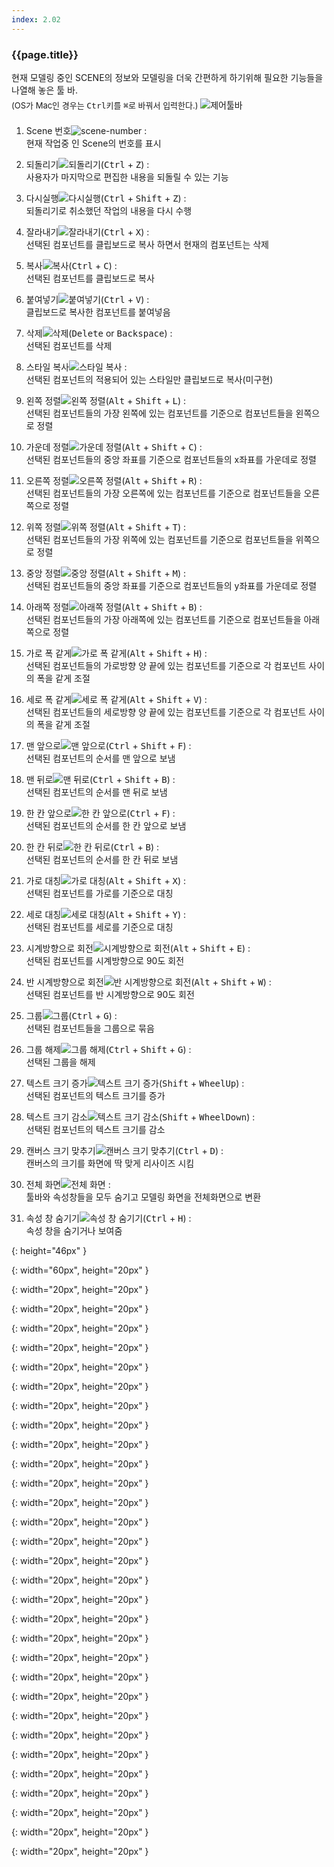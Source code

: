 ```yaml
---
index: 2.02
---
```

### {{page.title}}
현재 모델링 중인 SCENE의 정보와 모델링을 더욱 간편하게 하기위해 필요한 기능들을 나열해 놓은 툴 바.  
<span style="font-size: 13px; line-height:30px;"> (OS가 Mac인 경우는 <kbd>Ctrl</kbd>키를 <kbd class="dark">⌘</kbd>로 바꿔서 입력한다.) </span>
![제어툴바][control-toolbar]

1. Scene 번호![scene-number][scene-number] :  
  현재 작업중 인 Scene의 번호를 표시  

1. 되돌리기![되돌리기][되돌리기](<kbd>Ctrl</kbd> + <kbd>Z</kbd>) :  
  사용자가 마지막으로 편집한 내용을 되돌릴 수 있는 기능

1. 다시실행![다시실행][다시실행](<kbd>Ctrl</kbd> + <kbd>Shift</kbd> + <kbd>Z</kbd>) :  
 되돌리기로 취소했던 작업의 내용을 다시 수행

1. 잘라내기![잘라내기][잘라내기](<kbd>Ctrl</kbd> + <kbd>X</kbd>) :  
 선택된 컴포넌트를 클립보드로 복사 하면서 현재의 컴포넌트는 삭제

1. 복사![복사][복사](<kbd>Ctrl</kbd> + <kbd>C</kbd>) :  
 선택된 컴포넌트를 클립보드로 복사

1. 붙여넣기![붙여넣기][붙여넣기](<kbd>Ctrl</kbd> + <kbd>V</kbd>) :  
 클립보드로 복사한 컴포넌트를 붙여넣음

1. 삭제![삭제][삭제](<kbd>Delete</kbd> or <kbd>Backspace</kbd>) :  
 선택된 컴포넌트를 삭제

1. 스타일 복사![스타일 복사][스타일 복사] :  
 선택된 컴포넌트의 적용되어 있는 스타일만 클립보드로 복사(미구현)

1. 왼쪽 정렬![왼쪽 정렬][왼쪽 정렬](<kbd>Alt</kbd> + <kbd>Shift</kbd> + <kbd>L</kbd>) :  
 선택된 컴포넌트들의 가장 왼쪽에 있는 컴포넌트를 기준으로 컴포넌트들을 왼쪽으로 정렬

1. 가운데 정렬![가운데 정렬][가운데 정렬](<kbd>Alt</kbd> + <kbd>Shift</kbd> + <kbd>C</kbd>) :  
 선택된 컴포넌트들의 중앙 좌표를 기준으로 컴포넌트들의 x좌표를 가운데로 정렬

1. 오른쪽 정렬![오른쪽 정렬][오른쪽 정렬](<kbd>Alt</kbd> + <kbd>Shift</kbd> + <kbd>R</kbd>) :  
 선택된 컴포넌트들의 가장 오른쪽에 있는 컴포넌트를 기준으로 컴포넌트들을 오른쪽으로 정렬

1. 위쪽 정렬![위쪽 정렬][위쪽 정렬](<kbd>Alt</kbd> + <kbd>Shift</kbd> + <kbd>T</kbd>) :  
 선택된 컴포넌트들의 가장 위쪽에 있는 컴포넌트를 기준으로 컴포넌트들을 위쪽으로 정렬

1. 중앙 정렬![중앙 정렬][중앙 정렬](<kbd>Alt</kbd> + <kbd>Shift</kbd> + <kbd>M</kbd>) :  
 선택된 컴포넌트들의 중앙 좌표를 기준으로 컴포넌트들의 y좌표를 가운데로 정렬

1. 아래쪽 정렬![아래쪽 정렬][아래쪽 정렬](<kbd>Alt</kbd> + <kbd>Shift</kbd> + <kbd>B</kbd>) :  
 선택된 컴포넌트들의 가장 아래쪽에 있는 컴포넌트를 기준으로 컴포넌트들을 아래쪽으로 정렬

1. 가로 폭 같게![가로 폭 같게][가로 폭 같게](<kbd>Alt</kbd> + <kbd>Shift</kbd> + <kbd>H</kbd>) :  
 선택된 컴포넌트들의 가로방향 양 끝에 있는 컴포넌트를 기준으로 각 컴포넌트 사이의 폭을 같게 조절

1. 세로 폭 같게![세로 폭 같게][세로 폭 같게](<kbd>Alt</kbd> + <kbd>Shift</kbd> + <kbd>V</kbd>) :  
 선택된 컴포넌트들의 세로방향 양 끝에 있는 컴포넌트를 기준으로 각 컴포넌트 사이의 폭을 같게 조절

1. 맨 앞으로![맨 앞으로][맨 앞으로](<kbd>Ctrl</kbd> + <kbd>Shift</kbd> + <kbd>F</kbd>) :  
 선택된 컴포넌트의 순서를 맨 앞으로 보냄

1. 맨 뒤로![맨 뒤로][맨 뒤로](<kbd>Ctrl</kbd> + <kbd>Shift</kbd> + <kbd>B</kbd>) :  
 선택된 컴포넌트의 순서를 맨 뒤로 보냄

1. 한 칸 앞으로![한 칸 앞으로][한 칸 앞으로](<kbd>Ctrl</kbd> + <kbd>F</kbd>) :  
 선택된 컴포넌트의 순서를 한 칸 앞으로 보냄

1. 한 칸 뒤로![한 칸 뒤로][한 칸 뒤로](<kbd>Ctrl</kbd> + <kbd>B</kbd>) :  
 선택된 컴포넌트의 순서를 한 칸 뒤로 보냄

1. 가로 대칭![가로 대칭][가로 대칭](<kbd>Alt</kbd> + <kbd>Shift</kbd> + <kbd>X</kbd>) :  
 선택된 컴포넌트를 가로를 기준으로 대칭

1. 세로 대칭![세로 대칭][세로 대칭](<kbd>Alt</kbd> + <kbd>Shift</kbd> + <kbd>Y</kbd>) :  
 선택된 컴포넌트를 세로를 기준으로 대칭

1. 시계방향으로 회전![시계방향으로 회전][시계방향으로 회전](<kbd>Alt</kbd> + <kbd>Shift</kbd> + <kbd>E</kbd>) :  
 선택된 컴포넌트를 시계방향으로 90도 회전

1. 반 시계방향으로 회전![반 시계방향으로 회전][반 시계방향으로 회전](<kbd>Alt</kbd> + <kbd>Shift</kbd> + <kbd>W</kbd>) :  
 선택된 컴포넌트를 반 시계방향으로 90도 회전

1. 그룹![그룹][그룹](<kbd>Ctrl</kbd> + <kbd>G</kbd>) :  
 선택된 컴포넌트들을 그룹으로 묶음

1. 그룹 해제![그룹 해제][그룹 해제](<kbd>Ctrl</kbd> + <kbd>Shift</kbd> + <kbd>G</kbd>) :  
 선택된 그룹을 해제

1. 텍스트 크기 증가![텍스트 크기 증가][텍스트 크기 증가](<kbd>Shift</kbd> + <kbd>WheelUp</kbd>) :  
 선택된 컴포넌트의 텍스트 크기를 증가

1. 텍스트 크기 감소![텍스트 크기 감소][텍스트 크기 감소](<kbd>Shift</kbd> + <kbd>WheelDown</kbd>) :  
 선택된 컴포넌트의 텍스트 크기를 감소

1. 캔버스 크기 맞추기![캔버스 크기 맞추기][캔버스 크기 맞추기](<kbd>Ctrl</kbd> + <kbd>D</kbd>) :  
 캔버스의 크기를 화면에 딱 맞게 리사이즈 시킴

1. 전체 화면![전체 화면][전체 화면] :  
 툴바와 속성창들을 모두 숨기고 모델링 화면을 전체화면으로 변환

1. 속성 창 숨기기![속성 창 숨기기][속성 창 숨기기](<kbd>Ctrl</kbd> + <kbd>H</kbd>) :  
 속성 창을 숨기거나 보여줌




[control-toolbar]: {{site.baseurl}}/assets/tutorials/control-toolbar.png
{: height="46px" }

[scene-number]: {{site.baseurl}}/assets/tutorials/control-toolbar-01.png
{: width="60px", height="20px" }

[되돌리기]: {{site.baseurl}}/assets/tutorials/control-toolbar-02.png
{: width="20px", height="20px" }

[다시실행]: {{site.baseurl}}/assets/tutorials/control-toolbar-03.png
{: width="20px", height="20px" }

[잘라내기]: {{site.baseurl}}/assets/tutorials/control-toolbar-04.png
{: width="20px", height="20px" }

[복사]: {{site.baseurl}}/assets/tutorials/control-toolbar-05.png
{: width="20px", height="20px" }

[붙여넣기]: {{site.baseurl}}/assets/tutorials/control-toolbar-06.png
{: width="20px", height="20px" }

[삭제]: {{site.baseurl}}/assets/tutorials/control-toolbar-07.png
{: width="20px", height="20px" }

[스타일 복사]: {{site.baseurl}}/assets/tutorials/control-toolbar-08.png
{: width="20px", height="20px" }

[왼쪽 정렬]: {{site.baseurl}}/assets/tutorials/control-toolbar-09.png
{: width="20px", height="20px" }

[가운데 정렬]: {{site.baseurl}}/assets/tutorials/control-toolbar-10.png
{: width="20px", height="20px" }

[오른쪽 정렬]: {{site.baseurl}}/assets/tutorials/control-toolbar-11.png
{: width="20px", height="20px" }

[위쪽 정렬]: {{site.baseurl}}/assets/tutorials/control-toolbar-12.png
{: width="20px", height="20px" }

[중앙 정렬]: {{site.baseurl}}/assets/tutorials/control-toolbar-13.png
{: width="20px", height="20px" }

[아래쪽 정렬]: {{site.baseurl}}/assets/tutorials/control-toolbar-14.png
{: width="20px", height="20px" }

[가로 폭 같게]: {{site.baseurl}}/assets/tutorials/control-toolbar-15.png
{: width="20px", height="20px" }

[세로 폭 같게]: {{site.baseurl}}/assets/tutorials/control-toolbar-16.png
{: width="20px", height="20px" }

[맨 앞으로]: {{site.baseurl}}/assets/tutorials/control-toolbar-17.png
{: width="20px", height="20px" }

[맨 뒤로]: {{site.baseurl}}/assets/tutorials/control-toolbar-18.png
{: width="20px", height="20px" }

[한 칸 앞으로]: {{site.baseurl}}/assets/tutorials/control-toolbar-19.png
{: width="20px", height="20px" }

[한 칸 뒤로]: {{site.baseurl}}/assets/tutorials/control-toolbar-20.png
{: width="20px", height="20px" }

[가로 대칭]: {{site.baseurl}}/assets/tutorials/control-toolbar-21.png
{: width="20px", height="20px" }

[세로 대칭]: {{site.baseurl}}/assets/tutorials/control-toolbar-22.png
{: width="20px", height="20px" }

[시계방향으로 회전]: {{site.baseurl}}/assets/tutorials/control-toolbar-23.png
{: width="20px", height="20px" }

[반 시계방향으로 회전]: {{site.baseurl}}/assets/tutorials/control-toolbar-24.png
{: width="20px", height="20px" }

[그룹]: {{site.baseurl}}/assets/tutorials/control-toolbar-25.png
{: width="20px", height="20px" }

[그룹 해제]: {{site.baseurl}}/assets/tutorials/control-toolbar-26.png
{: width="20px", height="20px" }

[텍스트 크기 증가]: {{site.baseurl}}/assets/tutorials/control-toolbar-27.png
{: width="20px", height="20px" }

[텍스트 크기 감소]: {{site.baseurl}}/assets/tutorials/control-toolbar-28.png
{: width="20px", height="20px" }

[캔버스 크기 맞추기]: {{site.baseurl}}/assets/tutorials/control-toolbar-29.png
{: width="20px", height="20px" }

[전체 화면]: {{site.baseurl}}/assets/tutorials/control-toolbar-30.png
{: width="20px", height="20px" }

[속성 창 숨기기]: {{site.baseurl}}/assets/tutorials/control-toolbar-31.png
{: width="20px", height="20px" }
